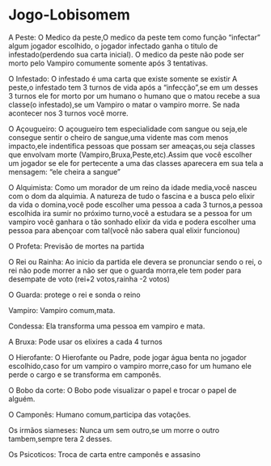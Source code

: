# Jogo-Lobisomem

A Peste:
	O Medico da peste,O medico da peste tem como função “infectar” algum jogador escolhido, o jogador infectado ganha o titulo de infestado(perdendo sua carta inicial). O medico da peste não pode ser morto pelo Vampiro comumente somente após 3 tentativas.

O Infestado:
	O infestado é uma carta que existe somente se existir A peste,o infestado tem 3 turnos de vida após a “infecção”,se em um desses 3 turnos ele for morto por um humano o humano que o matou recebe a sua classe(o infestado),se um Vampiro o matar o vampiro morre. Se nada acontecer nos 3 turnos você morre.

O Açougueiro:
	O açougueiro tem especialidade com sangue ou seja,ele consegue sentir o cheiro de sangue,uma vidente mas com menos impacto,ele indentifica pessoas que possam ser ameaças,ou seja classes que envolvam morte (Vampiro,Bruxa,Peste,etc).Assim que você escolher um jogador se ele for pertecente a uma das classes aparecera em sua tela a mensagem: “ele cheira a sangue”

O Alquimista:
	Como um morador de um reino da idade media,você nasceu com o dom da alquimia.
A natureza de tudo o fascina e a busca pelo elixir da vida o domina,você pode escolher uma pessoa
a cada 3 turnos,a pessoa escolhida ira sumir no próximo turno,você a estudara se a pessoa for um vampiro você ganhara o tão sonhado elixir da vida e podera escolher uma pessoa para abençoar com tal(você não sabera qual elixir funcionou)

O Profeta: 
	Previsão de mortes na partida

O Rei ou Rainha: 
	Ao inicio da partida ele devera se pronunciar sendo o rei, o rei não pode morrer a não ser que o guarda morra,ele tem poder para desempate de voto (rei+2 votos,rainha -2 votos)

O Guarda: 
	protege o rei e sonda o reino

Vampiro: 
	Vampiro comum,mata.

Condessa: 
	Ela transforma uma pessoa em vampiro e mata.

A Bruxa:
	Pode usar os elixires a cada 4 turnos

O Hierofante: 
	O Hierofante ou Padre, pode jogar água benta no jogador escolhido,caso for um vampiro o vampiro morre,caso for um humano ele perde o cargo e se transforma em camponês.

O Bobo da corte: 
	O Bobo pode visualizar o papel e trocar o papel de alguém.

O Camponês: 
	Humano comum,participa das votações.

Os irmãos siameses: 
	Nunca um sem outro,se um morre o outro tambem,sempre tera 2 desses.

Os Psicoticos: 
	Troca de carta entre camponês e assasino
